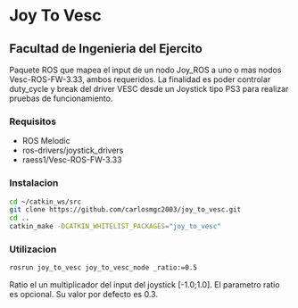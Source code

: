 # Joy To Vesc

## Facultad de Ingenieria del Ejercito

Paquete ROS que mapea el input de un nodo Joy_ROS a uno o mas nodos Vesc-ROS-FW-3.33, ambos requeridos. La finalidad es poder controlar duty_cycle y break del driver VESC desde un Joystick tipo PS3 para realizar pruebas de funcionamiento.

### Requisitos

* ROS Melodic
* ros-drivers/joystick_drivers
* raess1/Vesc-ROS-FW-3.33

### Instalacion

```bash
cd ~/catkin_ws/src
git clone https://github.com/carlosmgc2003/joy_to_vesc.git
cd ..
catkin_make -DCATKIN_WHITELIST_PACKAGES="joy_to_vesc"

```

### Utilizacion

```bash
rosrun joy_to_vesc joy_to_vesc_node _ratio:=0.5
```

Ratio el un multiplicador del input del joystick [-1.0;1.0]. El parametro ratio es opcional. Su valor por defecto es 0.3.
